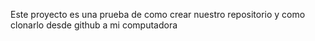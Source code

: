 Este proyecto es una prueba de como crear nuestro repositorio y como clonarlo desde github a mi computadora